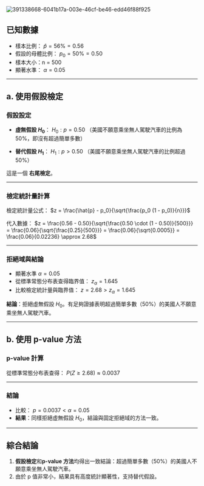 ![391338668-6041b17a-003e-46cf-be46-edd46f88f925](https://github.com/user-attachments/assets/7032c002-afc1-4ff6-b0f7-874bfc1a5066)

## 已知數據
- 樣本比例： $\hat{p} = 56\% = 0.56$
- 假設的母體比例： $p_0 = 50\% = 0.50$
- 樣本大小：n = 500
- 顯著水準： $\alpha = 0.05$

---

## a. 使用假設檢定

### 假設設定
- **虛無假設 $H_0$**：
  $H_0: p = 0.50$
  （美國不願意乘坐無人駕駛汽車的比例為 50%，即沒有超過簡單多數）

- **替代假設 $H_1$**：
  $H_1: p > 0.50$
  （美國不願意乘坐無人駕駛汽車的比例超過 50%）

這是一個 **右尾檢定**。

---
### 檢定統計量計算
檢定統計量公式：
$z = \frac{\hat{p} - p_0}{\sqrt{\frac{p_0 (1 - p_0)}{n}}}$

代入數據：
$z = \frac{0.56 - 0.50}{\sqrt{\frac{0.50 \cdot (1 - 0.50)}{500}}} = \frac{0.06}{\sqrt{\frac{0.25}{500}}} = \frac{0.06}{\sqrt{0.0005}} = \frac{0.06}{0.02236} \approx 2.68$

---
### 拒絕域與結論
- 顯著水準 $\alpha = 0.05$
- 從標準常態分布表查得臨界值：
  $z_\alpha = 1.645$
- 比較檢定統計量與臨界值：
  $z = 2.68 > z_\alpha = 1.645$

**結論**：拒絕虛無假設 $H_0$。有足夠證據表明超過簡單多數（50%）的美國人不願意乘坐無人駕駛汽車。

---
## b. 使用 p-value 方法

### p-value 計算
從標準常態分布表查得：
$P(Z \geq 2.68) \approx 0.0037$

---
### 結論
- 比較：
  $p = 0.0037 < \alpha = 0.05$
- **結果**：同樣拒絕虛無假設 $H_0$，結論與固定拒絕域的方法一致。

---
## 綜合結論
1. **假設檢定**和**p-value 方法**均得出一致結論：超過簡單多數（50%）的美國人不願意乘坐無人駕駛汽車。
2. 由於 p 值非常小，結果具有高度統計顯著性，支持替代假設。
